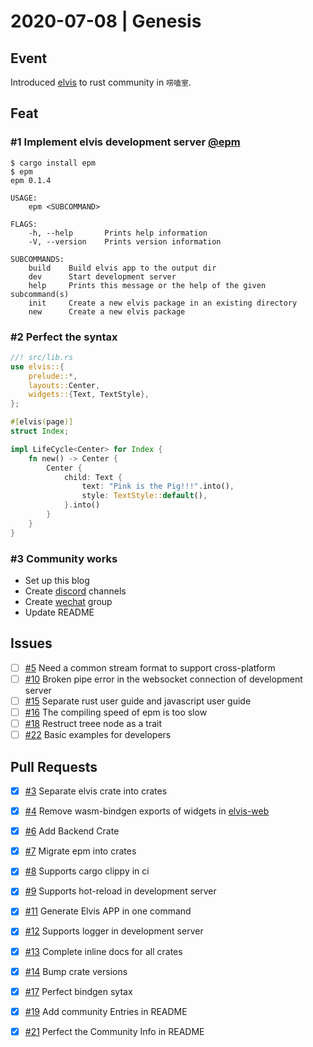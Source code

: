 # 2020-07-08 | Genesis

## Event

Introduced [elvis][elvis] to rust community in `唠嗑室`.

## Feat

### #1 Implement elvis development server [@epm][epm]


```shell
$ cargo install epm
$ epm
epm 0.1.4

USAGE:
    epm <SUBCOMMAND>

FLAGS:
    -h, --help       Prints help information
    -V, --version    Prints version information

SUBCOMMANDS:
    build    Build elvis app to the output dir
    dev      Start development server
    help     Prints this message or the help of the given subcommand(s)
    init     Create a new elvis package in an existing directory
    new      Create a new elvis package
```

### #2 Perfect the syntax

```rust
//! src/lib.rs
use elvis::{
    prelude::*,
    layouts::Center,
    widgets::{Text, TextStyle},
};

#[elvis(page)]
struct Index;

impl LifeCycle<Center> for Index {
    fn new() -> Center {
        Center {
            child: Text {
                text: "Pink is the Pig!!!".into(),
                style: TextStyle::default(),
            }.into()
        }
    }
}
```

### #3 Community works

+ Set up this blog
+ Create [discord][discord] channels
+ Create [wechat][wechat] group
+ Update README


## Issues

+ [ ] [#5][#5] Need a common stream format to support cross-platform
+ [ ] [#10][#10] Broken pipe error in the websocket connection of development server
+ [ ] [#15][#15] Separate rust user guide and javascript user guide
+ [ ] [#16][#16] The compiling speed of epm is too slow
+ [ ] [#18][#18] Restruct treee node as a trait
+ [ ] [#22][#22] Basic examples for developers

## Pull Requests

+ [x] [#3][#3] Separate elvis crate into crates
+ [x] [#4][#4] Remove wasm-bindgen exports of widgets in [elvis-web][elvis-web]
+ [x] [#6][#6] Add Backend Crate
+ [x] [#7][#7] Migrate epm into crates
+ [x] [#8][#8] Supports cargo clippy in ci
+ [x] [#9][#9] Supports hot-reload in development server
+ [x] [#11][#11] Generate Elvis APP in one command
+ [x] [#12][#12] Supports logger in development server
+ [x] [#13][#13] Complete inline docs for all crates
+ [x] [#14][#14] Bump crate versions
+ [x] [#17][#17] Perfect bindgen sytax
+ [x] [#19][#19] Add community Entries in README
+ [x] [#21][#21] Perfect the Community Info in README


[#3]: https://github.com/elvisjs/elvis/pull/3
[#4]: https://github.com/elvisjs/elvis/pull/4
[#5]: https://github.com/elvisjs/elvis/pull/5
[#6]: https://github.com/elvisjs/elvis/pull/6
[#7]: https://github.com/elvisjs/elvis/pull/7
[#8]: https://github.com/elvisjs/elvis/pull/8
[#9]: https://github.com/elvisjs/elvis/pull/9
[#10]: https://github.com/elvisjs/elvis/pull/10
[#11]: https://github.com/elvisjs/elvis/pull/11
[#12]: https://github.com/elvisjs/elvis/pull/12
[#13]: https://github.com/elvisjs/elvis/pull/13
[#14]: https://github.com/elvisjs/elvis/pull/14
[#15]: https://github.com/elvisjs/elvis/pull/15
[#16]: https://github.com/elvisjs/elvis/pull/16
[#17]: https://github.com/elvisjs/elvis/pull/17
[#18]: https://github.com/elvisjs/elvis/pull/18
[#19]: https://github.com/elvisjs/elvis/pull/19
[#20]: https://github.com/elvisjs/elvis/pull/20
[#21]: https://github.com/elvisjs/elvis/pull/21
[#22]: https://github.com/elvisjs/elvis/pull/22

[elvis]: https://github.com/elvisjs/elvis
[epm]: https://github.com/elvisjs/epm
[elvis-web]: https://github.com/elvisjs/elvis/tree/master/crates/web
[discord]: https://discord.gg/dxpefwy
[wechat]: https://elvisjs.github.io/the-elvis-book/static/wechat.png
